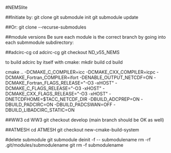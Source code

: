 #NEMSlite

##Initiate by:
git clone <NEMSlite url>
git submodule init
git submodule update

##Or:
git clone --recurse-submodules <NEMSlite url>

##module versions
Be sure each module is the correct branch by going into each submmodule subdirectory:

##adcirc-cg
cd adcirc-cg
git checkout ND_v55_NEMS

to build adcirc by itself with cmake:
mkdir build
cd build

cmake .. -DCMAKE_C_COMPILER=icc -DCMAKE_CXX_COMPILER=icpc -DCMAKE_Fortran_COMPILER=ifort -DENABLE_OUTPUT_NETCDF=ON -DCMAKE_Fortran_FLAGS_RELEASE="-O3 -xHOST" -DCMAKE_C_FLAGS_RELEASE="-O3 -xHOST" -DCMAKE_CXX_FLAGS_RELEASE="-O3 -xHOST" -DNETCDFHOME=$TACC_NETCDF_DIR -DBUILD_ADCPREP=ON -DBUILD_PADCIRC=ON -DBUILD_PADCSWAN=OFF -DBUILD_LIBADCIRC_STATIC=ON

##WW3
cd WW3
git checkout develop (main branch should be OK as well)

##ATMESH
cd ATMESH
git checkout new-cmake-build-system

#delete submodule
git submodule deinit -f -- submodulename
rm -rf .git/modules/submodulename
git rm -f submodulename
